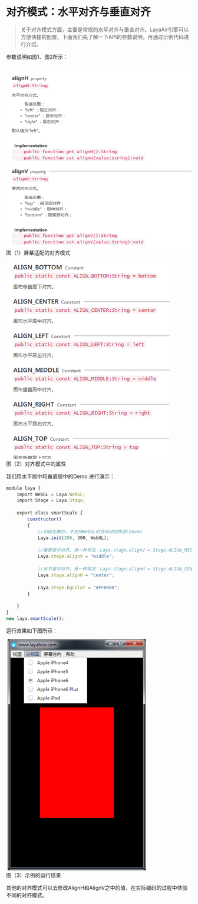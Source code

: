 # 对齐模式：水平对齐与垂直对齐

> 关于对齐模式方面，主要是常规的水平对齐与垂直对齐。LayaAir引擎可以方便快捷的配置，下面我们先了解一下API的参数说明，再通过示例代码进行介绍。

参数说明如图1、图2所示：

​	![image.png](img/1.png)<br/>
​	图（1）屏幕适配的对齐模式



​	![blob.png](img/2.png)<br/>
​	图（2）对齐模式中的属性



我们用水平居中和垂直居中的Demo 进行演示：

```typescript
module laya {
    import WebGL = Laya.WebGL;
    import Stage = Laya.Stage;
 
    export class smartScale {
        constructor()
        {
            //初始化舞台，不支持WebGL时会自动切换至Canvas
            Laya.init(200, 300, WebGL);
        
            //垂直居中对齐，另一种写法：Laya.stage.alignV = Stage.ALIGN_MIDDLE
            Laya.stage.alignV = "middle";
              
            //水平居中对齐，另一种写法：Laya.stage.alignH = Stage.ALIGN_CENTER;
            Laya.stage.alignH = "center";
  
            Laya.stage.bgColor = "#FF0000";
        }
 
    }
}
new laya.smartScale();
```

运行效果如下图所示：

​	![blob.png](img/3.png)<br/>
​	图（3）示例的运行结果

其他的对齐模式可以去修改AlignH和AlignV之中的值，在实际编码的过程中体验不同的对齐模式。